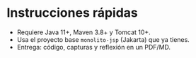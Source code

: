 # Instrucciones rápidas
- Requiere Java 11+, Maven 3.8+ y Tomcat 10+.
- Usa el proyecto base `monolito-jsp` (Jakarta) que ya tienes.
- Entrega: código, capturas y reflexión en un PDF/MD.

